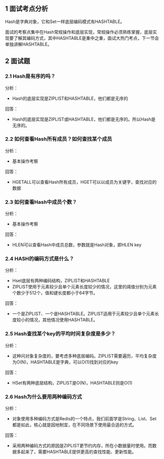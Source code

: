 
## 1 面试考点分析

Hash是字典对象，它和Set一样底层编码模式有HASHTABLE。

面试的考察点集中在Hash常规操作和底层实现，常规操作必须熟练掌握，底层实现要了解其编码方式，其中HASHTABLE是重中之重，面试大热门考点，下一节会单独讲解HASHTABLE。

## 2 面试题

### 2.1 Hash是有序的吗？

分析：
- Hash的底层实现是ZIPLIST和HASHTABLE，他们都是无序的

回答：
- Hash的底层实现是ZIPLIST或HASHTABLE，他们都是无序的。所以Hash是无序的。

### 2.2 如何查看Hash所有成员？如何查找某个成员

分析：
- 基本操作考察

回答：
- HGETALL可以查看Hash所有成员，HGET可以以成员为关键字，查找对应的数据
### 2.3 如何查看Hash中成员个数？

分析：
- 基本操作考察

回答：
- HLEN可以查看Hash中成员总数，参数就是Hash对象，即HLEN key
### 2.4 HASH的编码方式是什么？

分析：
- Hset底层有两种编码结构，ZIPLIST和HASHTABLE
- ZIPLIST使用于元素较少且单个元素长度较少的情况，这里的阈值分别为元素个数少于512个，值和键长度都小于64字节。

回答：
- 一个是ZIPLIST、一个是HASHTABLE。ZIPLIST适用于元素较少且单个元素长度较小的情况，其他情况使用HASHTABLE。
### 2.5 Hash查找某个key的平均时间复杂度是多少？

分析：
- 这种问对象复杂度的，要考虑多种底层编码。ZIPLIST需要遍历，平均复杂度为O(N)，HASHTABLE是字典，可以O(1)找到对应的key

回答：
- HSet有两种底层结构，ZIPLIST是O(N)，HASHTABLE则是O(1)
### 2.6 Hash为什么要用两种编码方式

分析：
- 对象使用多种编码方式是Redis的一个特点，我们前面学是String、List、Set都是如此，核心就是因地制宜，在不同场景下使用最合适的方式。

回答：
- 采用两种编码方式的原因是ZIPLIST更节约内存，所在小数据量时使用。而数据多起来了，需要HASHTABLE提供更高的查找性能、更新性能。